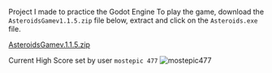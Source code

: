 Project I made to practice the Godot Engine
To play the game, download the `AsteroidsGamev1.1.5.zip` file below, extract and click on the `Asteroids.exe` file.

[AsteroidsGamev.1.1.5.zip](https://github.com/Soulskiez/AsteroidsGodotGame/files/10430944/AsteroidsGamev.1.1.5.zip)


Current High Score set by user `mostepic 477`
![mostepic477](https://user-images.githubusercontent.com/6890064/213897595-686d86e7-50c4-44fc-8713-33c015c7e968.PNG)
